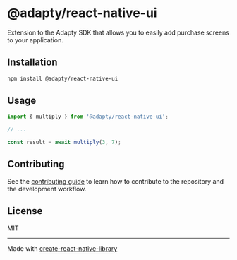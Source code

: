 # @adapty/react-native-ui

Extension to the Adapty SDK that allows you to easily add purchase screens to your application.

## Installation

```sh
npm install @adapty/react-native-ui
```

## Usage

```js
import { multiply } from '@adapty/react-native-ui';

// ...

const result = await multiply(3, 7);
```

## Contributing

See the [contributing guide](CONTRIBUTING.md) to learn how to contribute to the repository and the development workflow.

## License

MIT

---

Made with [create-react-native-library](https://github.com/callstack/react-native-builder-bob)
